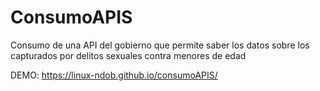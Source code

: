 # ConsumoAPIS

Consumo de una API del gobierno que permite saber los datos sobre los capturados por delitos sexuales contra menores de edad

DEMO: https://linux-ndob.github.io/consumoAPIS/
